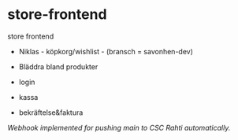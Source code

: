 # store-frontend
store frontend

- Niklas - köpkorg/wishlist - (bransch = savonhen-dev)

- Bläddra bland produkter
- login
- kassa
- bekräftelse&faktura

*Webhook implemented for pushing main to CSC Rahti automatically.*
